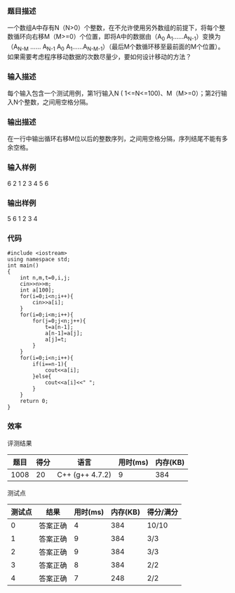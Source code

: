 ### 题目描述
一个数组A中存有N（N>0）个整数，在不允许使用另外数组的前提下，将每个整数循环向右移M（M>=0）个位置，即将A中的数据由（A<sub>0</sub> A<sub>1</sub>……A<sub>N-1</sub>）变换为（A<sub>N-M</sub> …… A<sub>N-1</sub> A<sub>0</sub> A<sub>1</sub>……A<sub>N-M-1</sub>）（最后M个数循环移至最前面的M个位置）。如果需要考虑程序移动数据的次数尽量少，要如何设计移动的方法？

### 输入描述
每个输入包含一个测试用例，第1行输入N ( 1<=N<=100)、M（M>=0）；第2行输入N个整数，之间用空格分隔。 

### 输出描述
在一行中输出循环右移M位以后的整数序列，之间用空格分隔，序列结尾不能有多余空格。

### 输入样例

6 2
1 2 3 4 5 6

### 输出样例

5 6 1 2 3 4

### 代码

    #include <iostream>
    using namespace std;
    int main()
    {
	    int n,m,t=0,i,j;
	    cin>>n>>m;
	    int a[100];
	    for(i=0;i<n;i++){
		    cin>>a[i];
	    }
	    for(i=0;i<m;i++){
		    for(j=0;j<n;j++){
			    t=a[n-1];
			    a[n-1]=a[j];
			    a[j]=t;
		    }
	    }
	    for(i=0;i<n;i++){
		    if(i==n-1){
			    cout<<a[i];
		    }else{
			    cout<<a[i]<<" ";
		    }
	    }
        return 0;
    }

	
### 效率

评测结果

|题目|得分|语言|用时(ms)|内存(KB)|
|-----|-----|-----|-----|-----|
|1008|20|C++ (g++ 4.7.2)|9|384|

测试点

|测试点|结果|用时(ms)|内存(KB)|得分/满分|
|-----|-----|-----|-----|-----|
|0|答案正确|4|384|10/10|
|1|答案正确|9|384|3/3|
|2|答案正确|9|384|3/3|
|3|答案正确|8|384|2/2|
|4|答案正确|7|248|2/2|
